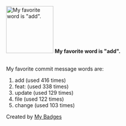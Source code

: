 <img src="https://my-badges.github.io/my-badges/favorite-word.png" alt="My favorite word is &quot;add&quot;." title="My favorite word is &quot;add&quot;." width="128">
<strong>My favorite word is &quot;add&quot;.</strong>
<br><br>

My favorite commit message words are:

1. add (used 416 times)
2. feat: (used 338 times)
3. update (used 129 times)
4. file (used 122 times)
5. change (used 103 times)


Created by <a href="https://github.com/my-badges/my-badges">My Badges</a>